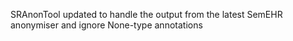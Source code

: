 SRAnonTool updated to handle the output from the latest SemEHR anonymiser and ignore None-type annotations
